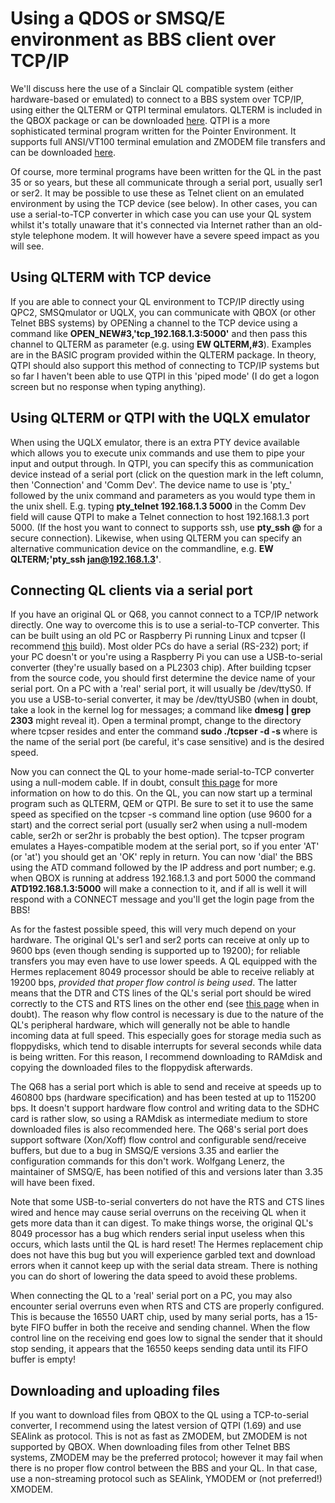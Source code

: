# Using a QDOS or SMSQ/E environment as BBS client over TCP/IP

We'll discuss here the use of a Sinclair QL compatible system (either hardware-based or emulated) to connect to a BBS system over TCP/IP, using either the QLTERM or QTPI terminal emulators. QLTERM is included in the QBOX package or can be downloaded [here](https://github.com/janbredenbeek/QLTerm/releases). QTPI is a more sophisticated terminal program written for the Pointer Environment. It supports full ANSI/VT100 terminal emulation and ZMODEM file transfers and can be downloaded [here](http://www.dilwyn.me.uk/internet/qtpi.zip). 

Of course, more terminal programs have been written for the QL in the past 35 or so years, but these all communicate through a serial port, usually ser1 or ser2. It may be possible to use these as Telnet client on an emulated environment by using the TCP device (see below). In other cases, you can use a serial-to-TCP converter in which case you can use your QL system whilst it's totally unaware that it's connected via Internet rather than an old-style telephone modem. It will however have a severe speed impact as you will see.

## Using QLTERM with TCP device

If you are able to connect your QL environment to TCP/IP directly using QPC2, SMSQmulator or UQLX, you can communicate with QBOX (or other Telnet BBS systems) by OPENing a channel to the TCP device using a command like **OPEN_NEW#3,'tcp_192.168.1.3:5000'** and then pass this channel to QLTERM as parameter (e.g. using **EW QLTERM,#3**). Examples are in the BASIC program provided within the QLTERM package. In theory, QTPI should also support this method of connecting to TCP/IP systems but so far I haven't been able to use QTPI in this 'piped mode' (I do get a logon screen but no response when typing anything).

## Using QLTERM or QTPI with the UQLX emulator

When using the UQLX emulator, there is an extra PTY device available which allows you to execute unix commands and use them to pipe your input and output through. In QTPI, you can specify this as communication device instead of a serial port (click on the question mark in the left column, then 'Connection' and 'Comm Dev'. The device name to use is 'pty_' followed by the unix command and parameters as you would type them in the unix shell.
E.g. typing **pty_telnet 192.168.1.3 5000** in the Comm Dev field will cause QTPI to make a Telnet connection to host 192.168.1.3 port 5000. (If the host you want to connect to supports ssh, use **pty_ssh <user>@<ip>** for a secure connection).
Likewise, when using QLTERM you can specify an alternative communication device on the commandline, e.g. **EW QLTERM;'pty_ssh jan@192.168.1.3'**.

## Connecting QL clients via a serial port

If you have an original QL or Q68, you cannot connect to a TCP/IP network directly. One way to overcome this is to use a serial-to-TCP converter. This can be built using an old PC or Raspberry Pi running Linux and tcpser (I recommend [this](https://github.com/FozzTexx/tcpser) build). Most older PCs do have a serial (RS-232) port; if your PC doesn't or you're using a Raspberry Pi you can use a USB-to-serial converter (they're usually based on a PL2303 chip). After building tcpser from the source code, you should first determine the device name of your serial port. On a PC with a 'real' serial port, it will usually be /dev/ttyS0. If you use a USB-to-serial converter, it may be /dev/ttyUSB0 (when in doubt, take a look in the kernel log for messages; a command like **dmesg | grep 2303** might reveal it).  Open a terminal prompt, change to the directory where tcpser resides and enter the command **sudo ./tcpser -d <device> -s <speed>** where <device> is the name of the serial port (be careful, it's case sensitive) and <speed> is the desired speed.

Now you can connect the QL to your home-made serial-to-TCP converter using a null-modem cable. If in doubt, consult [this page](http://www.dilwyn.me.uk/gen/serial/serial.html) for more information on how to do this. On the QL, you can now start up a terminal program such as QLTERM, QEM or QTPI. Be sure to set it to use the same speed as specified on the tcpser -s command line option (use 9600 for a start) and the correct serial port (usually ser2 when using a null-modem cable, ser2h or ser2hr is probably the best option). The tcpser program emulates a Hayes-compatible modem at the serial port, so if you enter 'AT' (or 'at') you should get an 'OK' reply in return. You can now 'dial' the BBS using the ATD command followed by the IP address and port number; e.g. when QBOX is running at address 192.168.1.3 and port 5000 the command **ATD192.168.1.3:5000** will make a connection to it, and if all is well it will respond with a CONNECT <speed> message and you'll get the login page from the BBS!

As for the fastest possible speed, this will very much depend on your hardware. The original QL's ser1 and ser2 ports can receive at only up to 9600 bps (even though sending is supported up to 19200); for reliable transfers you may even have to use lower speeds. A QL equipped with the Hermes replacement 8049 processor should be able to receive reliably at 19200 bps, *provided that proper flow control is being used*. The latter means that the DTR and CTS lines of the QL's serial port should be wired correctly to the CTS and RTS lines on the other end (see [this page](http://www.dilwyn.me.uk/gen/serial/serial.html) when in doubt). The reason why flow control is necessary is due to the nature of the QL's peripheral hardware, which will generally not be able to handle incoming data at full speed. This especially goes for storage media such as floppydisks, which tend to disable interrupts for several seconds while data is being written. For this reason, I recommend downloading to RAMdisk and copying the downloaded files to the floppydisk afterwards.

The Q68 has a serial port which is able to send and receive at speeds up to 460800 bps (hardware specification) and has been tested at up to 115200 bps. It doesn't support hardware flow control and writing data to the SDHC card is rather slow, so using a RAMdisk as intermediate medium to store downloaded files is also recommended here.
The Q68's serial port does support software (Xon/Xoff) flow control and configurable send/receive buffers, but due to a bug in SMSQ/E versions 3.35 and earlier the configuration commands for this don't work. Wolfgang Lenerz, the maintainer of SMSQ/E, has been notified of this and versions later than 3.35 will have been fixed.

Note that some USB-to-serial converters do not have the RTS and CTS lines wired and hence may cause serial overruns on the receiving QL when it gets more data than it can digest. To make things worse, the original QL's 8049 processor has a bug which renders serial input useless when this occurs, which lasts until the QL is hard reset! The Hermes replacement chip does not have this bug but you will experience garbled text and download errors when it cannot keep up with the serial data stream. There is nothing you can do short of lowering the data speed to avoid these problems.

When connecting the QL to a 'real' serial port on a PC, you may also encounter serial overruns even when RTS and CTS are properly configured. This is because the 16550 UART chip, used by many serial ports, has a 15-byte FIFO buffer in both the receive and sending channel. When the flow control line on the receiving end goes low to signal the sender that it should stop sending, it appears that the 16550 keeps sending data until its FIFO buffer is empty!

## Downloading and uploading files

If you want to download files from QBOX to the QL using a TCP-to-serial converter, I recommend using the latest version of QTPI (1.69) and use SEAlink as protocol. This is not as fast as ZMODEM, but ZMODEM is not supported by QBOX. When downloading files from other Telnet BBS systems, ZMODEM may be the preferred protocol; however it may fail when there is no proper flow control between the BBS and your QL. In that case, use a non-streaming protocol such as SEAlink, YMODEM or (not preferred!) XMODEM.
